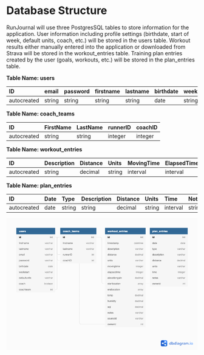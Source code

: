 # Database Structure

RunJournal will use three PostgresSQL tables to store information for the application. User information including profile settings \(birthdate, start of week, default units, coach, etc.\) will be stored in the users table. Workout results either manually entered into the application or downloaded from Strava will be stored in the workout\_entries table. Training plan entries created by the user \(goals, workouts, etc.\) will be stored in the plan\_entries table.

**Table Name: users**

| **ID** | email | **password** | **firstname** | **lastname** | **birthdate** | **weekstart** | **defaultunits** | **coach** | **coachteam** |
| :--- | :--- | :--- | :--- | :--- | :--- | :--- | :--- | :--- | :--- |
| autocreated | string | string | string | string | date | string | string | boolean | integer |

**Table Name: coach\_teams**

| **ID** | **FirstName** | **LastName** | **runnerID** | **coachID** |
| :--- | :--- | :--- | :--- | :--- |
| autocreated | string | string | integer | integer |

**Table Name: workout\_entries**

| **ID** | **Description** | **Distance** | **Units** | **MovingTime** | **ElapsedTime** | **ElevationGain** | **StartLocation** | **EndLocation** | **Temp** | **Humidity** | **AQI** | **Notes** | **SourceID** | **ownerID** |
| :--- | :--- | :--- | :--- | :--- | :--- | :--- | :--- | :--- | :--- | :--- | :--- | :--- | :--- | :--- |
| autocreated | string | decimal | string | interval | interval | decimal | Array\[decimal\] | Array\[decimal\] | decimal | decimal | decimal | string | string | integer |

**Table Name: plan\_entries**

| **ID** | **Date** | **Type** | **Description** | **Distance** | **Units** | **Time** | **Notes** | **ownerID** |
| :--- | :--- | :--- | :--- | :--- | :--- | :--- | :--- | :--- |
| autocreated | date | string | string | decimal | string | interval | string | integer |

![](../.gitbook/assets/runjournal-1-.png)

